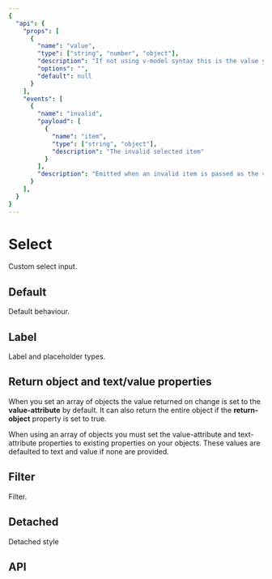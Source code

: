 ```yaml
---
{
  "api": {
    "props": [
      {
        "name": "value",
        "type": ["string", "number", "object"],
        "description": "If not using v-model syntax this is the value you're aiming for.",
        "options": "",
        "default": null
      }
    ],
    "events": [
      {
        "name": "invalid",
        "payload": [
          {
            "name": "item",
            "type": ["string", "object"],
            "description": "The invalid selected item"
          }
        ],
        "description": "Emitted when an invalid item is passed as the value. Is also emitted if the items property is updated but the value is not."
      }
    ],
  }
}
---
```


# Select

Custom select input.

  
## Default

Default behaviour.

<Example>
  <component is="examples-KonSelect-default" />
  <template v-slot:snippet>
  
  <<< @/.vuepress/components/examples/KonSelect/default.vue
  
  </template>
</Example>

## Label

Label and placeholder types.

<Example>
  <component is="examples-KonSelect-label" />
  <template v-slot:snippet>
  
  <<< @/.vuepress/components/examples/KonSelect/label.vue
  
  </template>
</Example>

## Return object and text/value properties

When you set an array of objects the value returned on change is set to the **value-attribute** by default.
It can also return the entire object if the **return-object** property is set to true.

When using an array of objects you must set the value-attribute and text-attribute properties to existing properties on your   objects.
These values are defaulted to text and value if none are provided.

<Example>
  <component is="examples-KonSelect-object" />
  <template v-slot:snippet>
  
  <<< @/.vuepress/components/examples/KonSelect/object.vue{8,9,10}
  
  </template>
</Example>

## Filter

Filter.

<Example>
  <component is="examples-KonSelect-filter" />
  <template v-slot:snippet>
  
  <<< @/.vuepress/components/examples/KonSelect/filter.vue
  
  </template>
</Example>

## Detached

Detached style

<Example>
  <component is="examples-KonSelect-detached" />
  <template v-slot:snippet>
  
  <<< @/.vuepress/components/examples/KonSelect/detached.vue
  
  </template>
</Example>

## API

<API component="KonSelect" />